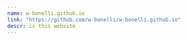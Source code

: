 ```yaml
---
name: w-bonelli.github.io
link: "https://github.com/w-bonelli/w-bonelli.github.io"
descr: is this website
---
```

